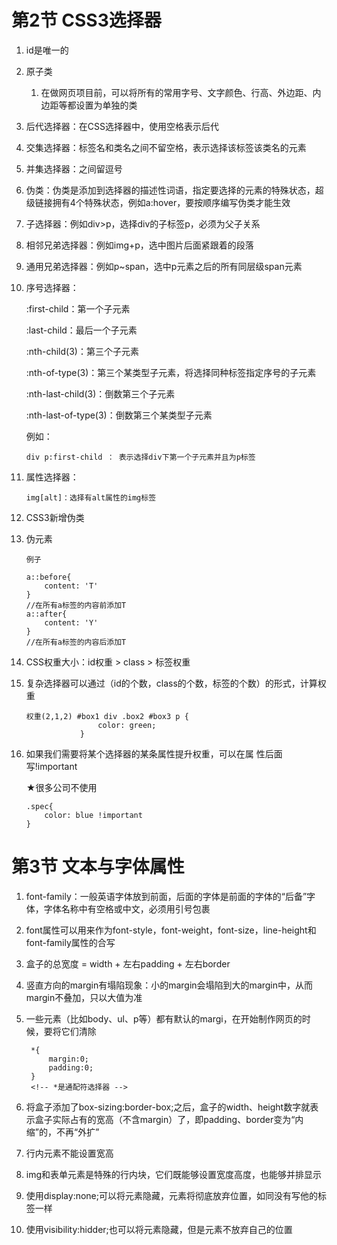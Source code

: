 # 第2节 CSS3选择器
1. id是唯一的
2. 原子类
    1. 在做网页项目前，可以将所有的常用字号、文字颜色、行高、外边距、内边距等都设置为单独的类
3. 后代选择器：在CSS选择器中，使用空格表示后代
4. 交集选择器：标签名和类名之间不留空格，表示选择该标签该类名的元素
5. 并集选择器：之间留逗号
6. 伪类：伪类是添加到选择器的描述性词语，指定要选择的元素的特殊状态，超级链接拥有4个特殊状态，例如a:hover，要按顺序编写伪类才能生效
7. 子选择器：例如div&gt;p，选择div的子标签p，必须为父子关系
8. 相邻兄弟选择器：例如img+p，选中图片后面紧跟着的段落
9. 通用兄弟选择器：例如p~span，选中p元素之后的所有同层级span元素
10. 序号选择器：
    
    :first-child：第一个子元素

    :last-child：最后一个子元素

    :nth-child(3)：第三个子元素

    :nth-of-type(3)：第三个某类型子元素，将选择同种标签指定序号的子元素

    :nth-last-child(3)：倒数第三个子元素

    :nth-last-of-type(3)：倒数第三个某类型子元素

    例如： 
    
        div p:first-child ： 表示选择div下第一个子元素并且为p标签
11. 属性选择器：

        img[alt]：选择有alt属性的img标签
12. CSS3新增伪类
13. 伪元素

        例子

        a::before{
            content: 'T'
        }
        //在所有a标签的内容前添加T
        a::after{
            content: 'Y'
        }
        //在所有a标签的内容后添加T
14. CSS权重大小：id权重 > class > 标签权重
15. 复杂选择器可以通过（id的个数，class的个数，标签的个数）的形式，计算权重

        权重(2,1,2) #box1 div .box2 #box3 p {
                        color: green;
                    }
16. 如果我们需要将某个选择器的某条属性提升权重，可以在属 性后面写!important

    ★很多公司不使用  

        .spec{
            color: blue !important
        }


# 第3节 文本与字体属性
1. font-family：一般英语字体放到前面，后面的字体是前面的字体的“后备”字体，字体名称中有空格或中文，必须用引号包裹
2. font属性可以用来作为font-style，font-weight，font-size，line-height和font-family属性的合写
3. 盒子的总宽度 = width + 左右padding + 左右border
4. 竖直方向的margin有塌陷现象：小的margin会塌陷到大的margin中，从而margin不叠加，只以大值为准
5. 一些元素（比如body、ul、p等）都有默认的margi，在开始制作网页的时候，要将它们清除

        *{
            margin:0;
            padding:0;
        }
        <!-- *是通配符选择器 -->
6. 将盒子添加了box-sizing:border-box;之后，盒子的width、height数字就表示盒子实际占有的宽高（不含margin）了，即padding、border变为“内缩”的，不再“外扩”
7. 行内元素不能设置宽高
8. img和表单元素是特殊的行内块，它们既能够设置宽度高度，也能够并排显示
9. 使用display:none;可以将元素隐藏，元素将彻底放弃位置，如同没有写他的标签一样
10. 使用visibility:hidder;也可以将元素隐藏，但是元素不放弃自己的位置